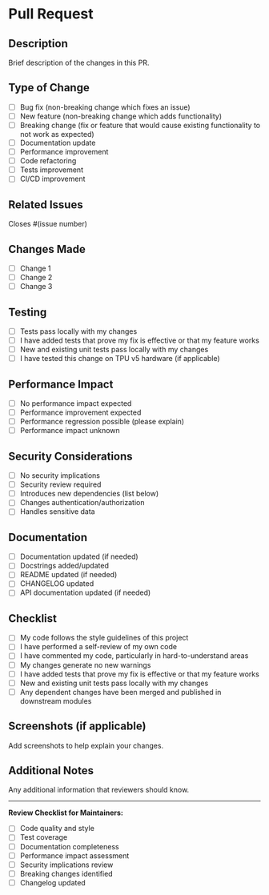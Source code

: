 # Pull Request

## Description
Brief description of the changes in this PR.

## Type of Change
- [ ] Bug fix (non-breaking change which fixes an issue)
- [ ] New feature (non-breaking change which adds functionality)
- [ ] Breaking change (fix or feature that would cause existing functionality to not work as expected)
- [ ] Documentation update
- [ ] Performance improvement
- [ ] Code refactoring
- [ ] Tests improvement
- [ ] CI/CD improvement

## Related Issues
Closes #(issue number)

## Changes Made
- [ ] Change 1
- [ ] Change 2
- [ ] Change 3

## Testing
- [ ] Tests pass locally with my changes
- [ ] I have added tests that prove my fix is effective or that my feature works
- [ ] New and existing unit tests pass locally with my changes
- [ ] I have tested this change on TPU v5 hardware (if applicable)

## Performance Impact
- [ ] No performance impact expected
- [ ] Performance improvement expected
- [ ] Performance regression possible (please explain)
- [ ] Performance impact unknown

## Security Considerations
- [ ] No security implications
- [ ] Security review required
- [ ] Introduces new dependencies (list below)
- [ ] Changes authentication/authorization
- [ ] Handles sensitive data

## Documentation
- [ ] Documentation updated (if needed)
- [ ] Docstrings added/updated
- [ ] README updated (if needed)
- [ ] CHANGELOG updated
- [ ] API documentation updated (if needed)

## Checklist
- [ ] My code follows the style guidelines of this project
- [ ] I have performed a self-review of my own code
- [ ] I have commented my code, particularly in hard-to-understand areas
- [ ] My changes generate no new warnings
- [ ] I have added tests that prove my fix is effective or that my feature works
- [ ] New and existing unit tests pass locally with my changes
- [ ] Any dependent changes have been merged and published in downstream modules

## Screenshots (if applicable)
Add screenshots to help explain your changes.

## Additional Notes
Any additional information that reviewers should know.

---

**Review Checklist for Maintainers:**
- [ ] Code quality and style
- [ ] Test coverage
- [ ] Documentation completeness
- [ ] Performance impact assessment
- [ ] Security implications review
- [ ] Breaking changes identified
- [ ] Changelog updated